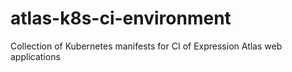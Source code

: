 # atlas-k8s-ci-environment
Collection of Kubernetes manifests for CI of Expression Atlas web applications
